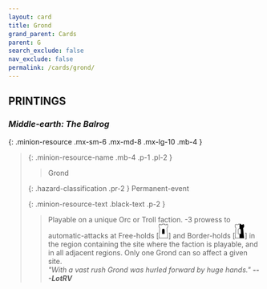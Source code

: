 ```yaml
---
layout: card
title: Grond
grand_parent: Cards
parent: G
search_exclude: false
nav_exclude: false
permalink: /cards/grond/
---
```


## PRINTINGS


### _Middle-earth: The Balrog_

{: .minion-resource .mx-sm-6 .mx-md-8 .mx-lg-10 .mb-4 }
> {: .minion-resource-name .mb-4 .p-1 .pl-2 }
> > <div class="hazard-mp"></div>
> > <div class="card-name">Grond</div>
>
> {: .hazard-classification .pr-2 }
> Permanent-event
>
> {: .minion-resource-text .black-text .p-2 }
> > Playable on a unique Orc or Troll faction. -3 prowess to automatic-attacks at Free-holds \[![](/assets/images/free-hold.svg)] and Border-holds \[![](/assets/images/border-hold.svg)] in the region containing the site where the faction is playable, and in all adjacent regions. Only one Grond can so affect a given site. <br>_"With a vast rush Grond was hurled forward by huge hands."_ ***---&#65279;LotRV*** 
> 
